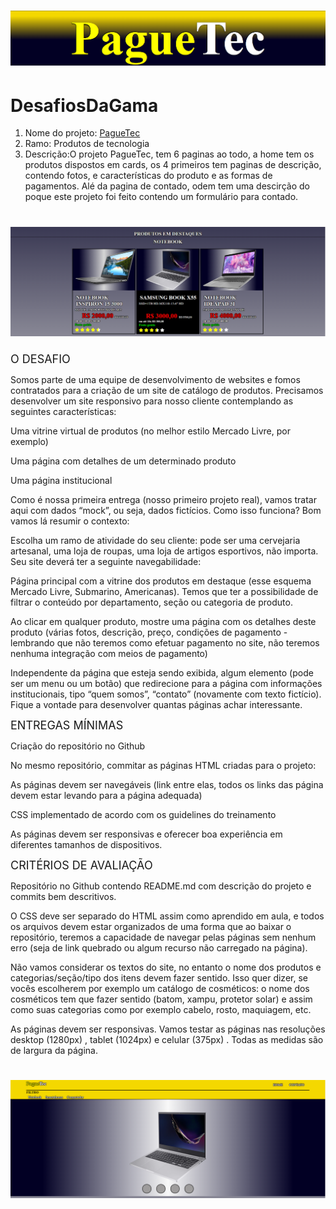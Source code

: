 
<h1 align="center">
  <img src="./imgREADME/6.png"/>
</h1>

# DesafiosDaGama
<ol> 
    <li>
        Nome do projeto: <a href="https://jeovanedossantossantos.github.io/PagueTec/" target="_blank"> PagueTec</a><br/></li>
    <li>
        Ramo: Produtos de tecnologia
    </li>
    <li>
        Descrição:O projeto PagueTec, tem 6 paginas ao todo, a home tem os produtos dispostos em cards,
                os 4 primeiros tem paginas de descrição, contendo fotos, e características do produto
                e as formas de pagamentos.
                Alé da pagina de contado, odem tem uma descirção do poque este projeto foi feito contendo
                um formulário para contado.
    </li>


</ol> 
<h1 align="center">
  <img src="./imgREADME/2.png"/>
</h1>

<p>
<div style="font-size: 18px">O DESAFIO</div>


Somos parte de uma equipe de desenvolvimento de websites e fomos contratados para a criação de um site de catálogo de produtos. Precisamos desenvolver um site responsivo para nosso cliente contemplando as seguintes características:

Uma vitrine virtual de produtos (no melhor estilo Mercado Livre, por exemplo)

Uma página com detalhes de um determinado produto

Uma página institucional


Como é nossa primeira entrega (nosso primeiro projeto real), vamos tratar aqui com dados “mock”, ou seja, dados fictícios. Como isso funciona? Bom vamos lá resumir o contexto:

Escolha um ramo de atividade do seu cliente: pode ser uma cervejaria artesanal, uma loja de roupas, uma loja de artigos esportivos, não importa. Seu site deverá ter a seguinte navegabilidade:

Página principal com a vitrine dos produtos em destaque (esse esquema Mercado Livre, Submarino, Americanas). Temos que ter a possibilidade de filtrar o conteúdo por departamento, seção ou categoria de produto.


Ao clicar em qualquer produto, mostre uma página com os detalhes deste produto (várias fotos, descrição, preço, condições de pagamento - lembrando que não teremos como efetuar pagamento no site, não teremos nenhuma integração com meios de pagamento)


Independente da página que esteja sendo exibida, algum elemento (pode ser um menu ou um botão) que redirecione para a página com informações institucionais, tipo “quem somos”, “contato” (novamente com texto fictício). Fique a vontade para desenvolver quantas páginas achar interessante.


 <div style="font-size: 18px">ENTREGAS MÍNIMAS</div>
 

Criação do repositório no Github 

No mesmo repositório, commitar as páginas HTML criadas para o projeto:

As páginas devem ser navegáveis (link entre elas, todos os links das página devem estar levando para a página adequada)

CSS implementado de acordo com os guidelines do treinamento

As páginas devem ser responsivas e oferecer boa experiência em diferentes tamanhos de dispositivos.



<div style="font-size: 18px">CRITÉRIOS DE AVALIAÇÃO</div>

Repositório no Github contendo README.md com descrição do projeto e commits bem descritivos.


O CSS deve ser separado do HTML assim como aprendido em aula, e todos os arquivos devem estar organizados de uma forma que ao baixar o repositório, teremos a capacidade de navegar pelas páginas sem nenhum erro (seja de link quebrado ou algum recurso não carregado na página).


Não vamos considerar os textos do site, no entanto o nome dos produtos e categorias/seção/tipo dos itens devem fazer sentido. Isso quer dizer, se vocês escolherem por exemplo um catálogo de cosméticos:  o nome dos cosméticos tem que fazer sentido (batom, xampu, protetor solar) e assim como suas categorias como por exemplo cabelo, rosto, maquiagem, etc.


<p>As páginas devem ser responsivas. Vamos testar as páginas nas resoluções desktop (1280px) , tablet (1024px)  e celular (375px) . Todas as medidas são de largura da página. </p>
<h1 align="center">
  <img src="./imgREADME/7.png"/>
</h1>

</p>
